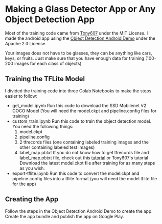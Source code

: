 # Making a Glass Detector App or Any Object Detection App

Most of the training code came from [Tony607](https://github.com/Tony607/object_detection_demo) under the MIT License. 
I made the android app using the [Object Detection Android Demo](https://github.com/tensorflow/examples/tree/master/lite/examples/object_detection/android) under the Apache 2.0 License. 

Your images does not have to be glasses, they can be anything like cars, keys, or fruits. Just make sure that you have enough data for training (100-200 images for each class of objects) 

## Training the TFLite Model

I divided the training code into three Colab Notebooks to make the steps easier to follow:
  - get_model.ipynb       Run this code to download the SSD Mobilenet V2 COCO Model (You will need the model.ckpt and pipeline.config files for training) 
  - custom_train.ipynb    Run this code to train the object detection model. You need the following things: 
      1. model.ckpt
      2. pipeline.config
      3. 2 tfrecords files (one containing labeled training images and the other containing labeled test images)
      4. label_map.pbtxt
      If you do not know how to get tfrecords file and label_map.pbtxt file, check out this [tutorial](https://tensorflow-object-detection-api-tutorial.readthedocs.io/en/latest/training.html#preparing-the-dataset) or Tony607's tutorial
      Download the latest model.ckpt file after training for as many steps as you wish. 
  - export-tflite.ipynb   Run this code to convert the model.ckpt and pipeline.config files into a tflite format (you will need the model.tflite file for the app) 

## Creating the App

Follow the steps in the Object Detection Android Demo to create the app. Create the app bundle and publish the app on Google Play. 

